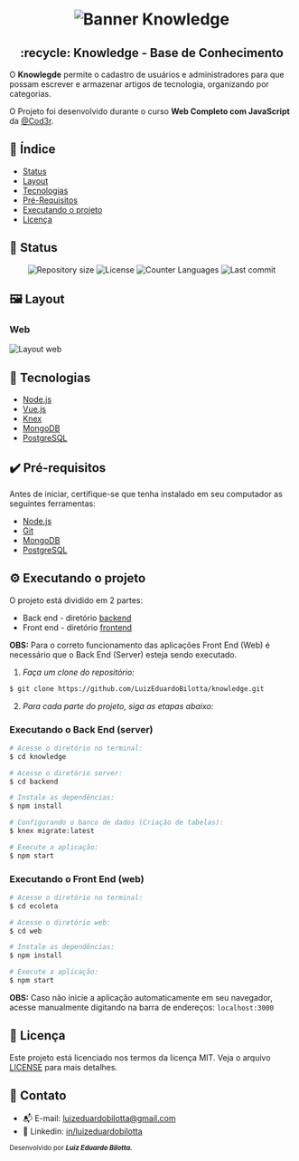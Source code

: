 <h1 align="center">
  <img src="./images/web-principal.png" alt="Banner Knowledge"/>
</h1>

<h2 align="center">:recycle: Knowledge - Base de Conhecimento</h2>
<p> 
  O <strong>Knowlegde</strong> permite o cadastro de usuários e administradores para que possam escrever e armazenar artigos de tecnologia, organizando por categorias.
  
  O Projeto foi desenvolvido durante o curso <strong>Web Completo com JavaScript</strong> da [@Cod3r](https://cod3r.com.br/).
</p>

## :dart: Índice
- [Status](#status)
- [Layout](#layout)
- [Tecnologias](#tecnologias)
- [Pré-Requisitos](#pre-requisitos)
- [Executando o projeto](#executando-o-projeto)
- [Licença](#licença)

## :game_die: Status
<p align="center">
  <img src="https://img.shields.io/github/repo-size/LuizEduardoBilotta/knowledge?style=for-the-badge" alt="Repository size">
  <img src="https://img.shields.io/github/license/LuizEduardoBilotta/knowledge?style=for-the-badge" alt="License">
  <img src="https://img.shields.io/github/languages/count/LuizEduardoBilotta/knowledge?style=for-the-badge&color=eb152a" alt="Counter Languages">
  <img src="https://img.shields.io/github/last-commit/LuizEduardoBilotta/knowledge?style=for-the-badge&color=f50cbb" alt="Last commit">
</p>

## :framed_picture: Layout

### Web
<img src="./images/apresentacao.png" alt="Layout web" title="Layout web">

## :toolbox: Tecnologias
- [Node.js](https://nodejs.org/)
- [Vue.js](https://vuejs.org/)
- [Knex](http://knexjs.org/)
- [MongoDB](https://www.mongodb.com/pt-br)
- [PostgreSQL](https://www.postgresql.org/)

## :heavy_check_mark: Pré-requisitos
Antes de iniciar, certifique-se que tenha instalado em seu computador as seguintes ferramentas:
- [Node.js](https://nodejs.org/)
- [Git](https://git-scm.com/downloads)
- [MongoDB](https://www.mongodb.com/pt-br)
- [PostgreSQL](https://www.postgresql.org/)

## :gear: Executando o projeto
O projeto está dividido em 2 partes:
- Back end - diretório [backend](./backend)
- Front end - diretório [frontend](./frontend)

**OBS:** Para o correto funcionamento das aplicações Front End (Web) é necessário que o Back End (Server) esteja sendo executado.

1. *Faça um clone do repositório:*

```sh
$ git clone https://github.com/LuizEduardoBilotta/knowledge.git
```

2. *Para cada parte do projeto, siga as etapas abaixo:*

### Executando o Back End (server)

```sh
# Acesse o diretório no terminal:
$ cd knowledge

# Acesse o diretório server:
$ cd backend

# Instale as dependências:
$ npm install

# Configurando o banco de dados (Criação de tabelas):
$ knex migrate:latest

# Execute a aplicação:
$ npm start
```

### Executando o Front End (web)

```sh
# Acesse o diretório no terminal:
$ cd ecoleta

# Acesse o diretório web:
$ cd web

# Instale as dependências:
$ npm install

# Execute a aplicação:
$ npm start
```

**OBS:** Caso não inicie a aplicação automaticamente em seu navegador, acesse manualmente digitando na barra de endereços: `localhost:3000`

## :bookmark_tabs: Licença
Este projeto está licenciado nos termos da licença MIT. Veja o arquivo [LICENSE](./LICENSE) para mais detalhes.

## :jigsaw: Contato
- :mailbox_with_mail: E-mail: <a href="mailto:luizeduardobilotta@gmail.com">luizeduardobilotta@gmail.com</a>
- :pushpin: Linkedin: [in/luizeduardobilotta](https://www.linkedin.com/in/luizeduardobilotta)

<sup>Desenvolvido por <i><strong>Luiz Eduardo Bilotta.</i></strong></sup>
